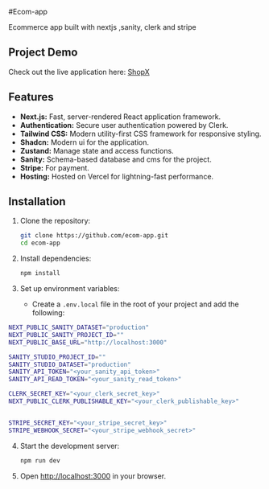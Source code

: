#Ecom-app 

Ecommerce app built with nextjs ,sanity, clerk and stripe

## Project Demo

Check out the live application here: [ShopX](https://ecom-app-kohl.vercel.app/)
## Features

*   **Next.js:** Fast, server-rendered React application framework.
*   **Authentication:** Secure user authentication powered by Clerk.
*   **Tailwind CSS:** Modern utility-first CSS framework for responsive styling.
*   **Shadcn:** Modern ui for the application.
*   **Zustand:** Manage state and access functions.
*   **Sanity:** Schema-based database and cms for the project.
*   **Stripe:** For payment.
*   **Hosting:** Hosted on Vercel for lightning-fast performance.


## Installation

1.  Clone the repository:

    ```bash
    git clone https://github.com/ecom-app.git
    cd ecom-app
    ```
2.  Install dependencies:

    ```bash
    npm install
    ```
3.  Set up environment variables:
    *   Create a `.env.local` file in the root of your project and add the following:

```bash
NEXT_PUBLIC_SANITY_DATASET="production"
NEXT_PUBLIC_SANITY_PROJECT_ID=""
NEXT_PUBLIC_BASE_URL="http://localhost:3000"

SANITY_STUDIO_PROJECT_ID=""
SANITY_STUDIO_DATASET="production"
SANITY_API_TOKEN="<your_sanity_api_token>"
SANITY_API_READ_TOKEN="<your_sanity_read_token>"

CLERK_SECRET_KEY="<your_clerk_secret_key>"
NEXT_PUBLIC_CLERK_PUBLISHABLE_KEY="<your_clerk_publishable_key>"


STRIPE_SECRET_KEY="<your_stripe_secret_key>"
STRIPE_WEBHOOK_SECRET="<your_stripe_webhook_secret>"
```

4.  Start the development server:

    ```bash
    npm run dev
    ```
5.  Open [http://localhost:3000](http://localhost:3000) in your browser.



